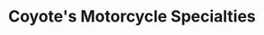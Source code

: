 ---
title: "Coyote's Motorcycle Specialties"
url: /baton-rouge/coyotes-motorcycle-specialties/
shop: Motorrad
---